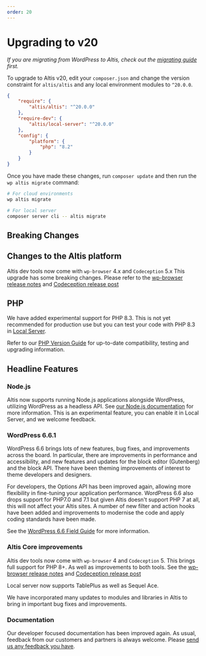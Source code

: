 ```yaml
---
order: 20
---
```


# Upgrading to v20

*If you are migrating from WordPress to Altis, check out the [migrating guide](../migrating/) first.*

To upgrade to Altis v20, edit your `composer.json` and change the version constraint for `altis/altis` and any local environment
modules to `^20.0.0`.

```json
{
    "require": {
        "altis/altis": "^20.0.0"
    },
    "require-dev": {
        "altis/local-server": "^20.0.0"
    },
    "config": {
        "platform": {
            "php": "8.2"
        }
    }
}
```

Once you have made these changes, run `composer update` and then run the `wp altis migrate` command:

```sh
# For cloud environments
wp altis migrate

# For local server
composer server cli -- altis migrate
```

## Breaking Changes

## Changes to the Altis platform

Altis dev tools now come with `wp-browser` 4.x and `Codeception` 5.x This upgrade has some breaking changes. Please refer to
the [wp-browser release notes](https://github.com/lucatume/wp-browser/releases/tag/4.0.0)
and [Codeception release post](https://codeception.com/07-28-2022/codeception-5.html)

## PHP

We have added experimental support for PHP 8.3. This is not yet recommended for production use but you can test your code with
PHP 8.3 in [Local Server](docs://local-server/).

Refer to our [PHP Version Guide](docs://guides/updating-php/) for up-to-date compatibility, testing and upgrading information.

## Headline Features

### Node.js

Altis now supports running Node.js applications alongside WordPress, utilizing WordPress as a headless API. See [our Node.js
documentation](docs://cloud/nodejs/) for more information. This is an experimental feature, you can enable it in Local Server, and
we welcome feedback.

### WordPress 6.6.1

WordPress 6.6 brings lots of new features, bug fixes, and improvements across the board. In particular, there are improvements
in performance and accessibility, and new features and updates for the block editor (Gutenberg) and the block API.
There have been theming improvements of interest to theme developers and designers.

For developers, the Options API has been improved again, allowing more flexibility in fine-tuning your application performance.
WordPress 6.6 also drops support for PHP7.0 and 7.1 but given Altis doesn't support PHP 7 at all, this will not affect your
Altis sites. A number of new filter and action hooks have been added and improvements to modernise the code and apply coding
standards have been made.

See the
[WordPress 6.6 Field Guide](https://make.wordpress.org/core/2024/06/25/wordpress-6-6-field-guide/) for more information.

### Altis Core improvements

Altis dev tools now come with `wp-browser` 4 and `Codeception` 5. This brings full support for PHP 8+. As well as improvements to
both tools. See the [wp-browser release notes](https://github.com/lucatume/wp-browser/releases/tag/4.0.0)
and [Codeception release post](https://codeception.com/07-28-2022/codeception-5.html)

Local server now supports TablePlus as well as Sequel Ace.

We have incorporated many updates to modules and libraries in Altis to bring in important bug fixes and improvements.

### Documentation

Our developer focused documentation has been improved again. As usual, feedback from our customers and partners is always welcome.
Please [send us any feedback you have](mailto:support@altis-dxp.com).
